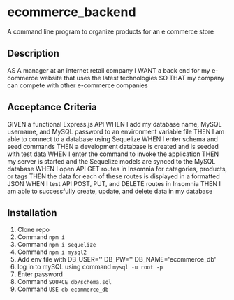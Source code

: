# ecommerce_backend
A command line program to organize products for an e commerce store

## Description
AS A manager at an internet retail company
I WANT a back end for my e-commerce website that uses the latest technologies
SO THAT my company can compete with other e-commerce companies

## Acceptance Criteria
GIVEN a functional Express.js API
WHEN I add my database name, MySQL username, and MySQL password to an environment variable file
THEN I am able to connect to a database using Sequelize
WHEN I enter schema and seed commands
THEN a development database is created and is seeded with test data
WHEN I enter the command to invoke the application
THEN my server is started and the Sequelize models are synced to the MySQL database
WHEN I open API GET routes in Insomnia for categories, products, or tags
THEN the data for each of these routes is displayed in a formatted JSON
WHEN I test API POST, PUT, and DELETE routes in Insomnia
THEN I am able to successfully create, update, and delete data in my database

## Installation
1. Clone repo
2. Command `npm i`
3. Command `npm i sequelize`
4. Command `npm i mysql2`
5. Add env file with 
        DB_USER=''
        DB_PW=''
        DB_NAME='ecommerce_db'
6. log in to mySQL using command `mysql -u root -p`
7. Enter password
8. Command `SOURCE db/schema.sql`
9. Command `USE db ecommerce_db`

